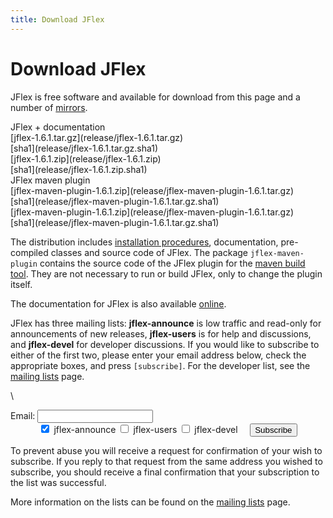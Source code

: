 ```yaml
---
title: Download JFlex
---
```



# Download JFlex

JFlex is free software and available for
download from this page and a number of [mirrors](mirrors.html).

<div class="container download">
<div class="row">
  <div class="col-sm-4"><div class="xitem">
  JFlex + documentation
  </div></div>
  <div class="col-sm-5"><div class="xitem">
  [jflex-1.6.1.tar.gz](release/jflex-1.6.1.tar.gz)
  </div></div>
  <div class="col-sm-2"><div class="xitem text-center">
  [sha1](release/jflex-1.6.1.tar.gz.sha1)
  </div></div>
</div>
<div class="row">
  <div class="col-sm-5 col-sm-offset-4"><div class="xitem">
  [jflex-1.6.1.zip](release/jflex-1.6.1.zip)
  </div></div>
  <div class="col-sm-2"><div class="xitem text-center">
  [sha1](release/jflex-1.6.1.zip.sha1)
  </div></div>
</div>
<div class="row">
  <div class="col-sm-4"><div class="xitem">
  JFlex maven plugin
  </div></div>
  <div class="col-sm-5"><div class="xitem">
  [jflex-maven-plugin-1.6.1.zip](release/jflex-maven-plugin-1.6.1.tar.gz)
  </div></div>
  <div class="col-sm-2"><div class="xitem text-center">
  [sha1](release/jflex-maven-plugin-1.6.1.tar.gz.sha1)
  </div></div>
</div>
<div class="row">
  <div class="col-sm-5 col-sm-offset-4"><div class="xitem">
  [jflex-maven-plugin-1.6.1.zip](release/jflex-maven-plugin-1.6.1.tar.gz)
  </div></div>
  <div class="col-sm-2"><div class="xitem text-center">
  [sha1](release/jflex-maven-plugin-1.6.1.tar.gz.sha1)
  </div></div>
</div>
</div>

The distribution includes [installation procedures](installing.html),
documentation, pre-compiled classes and source code of JFlex. The
package `jflex-maven-plugin` contains the source code of the JFlex
plugin for the [maven build tool](http://maven.apache.org). They are not
necessary to run or build JFlex, only to change the plugin itself.

The documentation for JFlex is also available [online](docu.html).

JFlex has three mailing lists: **jflex-announce** is low traffic and
read-only for announcements of new releases, **jflex-users** is for help
and discussions, and **jflex-devel** for developer discussions. If you
would like to subscribe to either of the first two, please enter your
email address below, check the appropriate boxes, and press `[subscribe]`.
For the developer list, see the [mailing lists](mailing.html) page.

\
<div class="container"><form action="http://home.informatik.tu-muenchen.de/kleing/cgi-bin/jflexlist.cgi" method="get"> <div class="form-group row"><div class="input-group col-sm-6 col-sm-offset-3"> <span 
  class="input-group-addon" id="EmailLabel">Email:</span>
  <input class="form-control" type="text" name="email" aria-describedby="EmailLabel"></div></div><div class="form-group row"><div class="col-sm-8 col-sm-offset-2"><center>
<label class="checkbox-inline">
  <input type=checkbox name="list" value="jflex-announce" checked> jflex-announce
</label>
<label class="checkbox-inline">
  <input type=checkbox name="list" value="jflex-users"> jflex-users 
</label>
<label class="checkbox-inline">
  <input type=checkbox name="list" value="jflex-devel"> jflex-devel
</label> &nbsp; &nbsp;
<input type=submit value="Subscribe" class="btn btn-primary"></center></div></div>
<input type=hidden name="action" value="subscribe">
</form></div>

To prevent abuse you will receive a request for confirmation of your
wish to subscribe. If you reply to that request from the same address
you wished to subscribe, you should receive a final confirmation that
your subscription to the list was successful.

More information on the lists can be found on the [mailing lists](mailing.html)
page.

